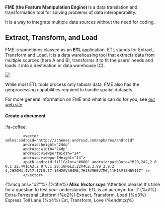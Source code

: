 **FME (the Feature Manipulation Engine)** is a data translation and transformation tool for solving problems of data interoperability. 

It is a way to integrate multiple data sources without the need for coding.

## Extract, Transform, and Load
FME is sometimes classed as an **ETL** application. ETL stands for Extract, Transform and Load. It is a data warehousing tool that extracts data from multiple sources (here A and B), transforms it to fit the users’ needs and loads it into a destination or data warehouse (C).

![](https://raw.githubusercontent.com/FMEEvangelist/FME-Desktop-Basic-Training-Manual-Images/master/Img1.1.WhatIsFME.png)

While most ETL tools process only tabular data, FME also has the geoprocessing capabilities required to handle spatial datasets.

For more general information on FME and what is can do for you, see [our web site](http://www.safe.com/how-it-works/).

#### <i class="icon-file"></i> Create a document

:fa-coffee:

            <vector xmlns:android="http://schemas.android.com/apk/res/android"
            android:height="24dp"
            android:width="24dp"
            android:viewportWidth="24"
            android:viewportHeight="24">
            <path android:fillColor="#000" android:pathData="M20,2A2,2 0 0,1 22,4V16A2,2 0 0,1 20,18H6L2,22V4C2,2.89 2.9,2 4,2H20M4,4V17.17L5.17,16H20V4H4M6,7H18V9H6V7M6,11H15V13H6V11Z" />
            </vector>


{%mcq ans="o2"%}
{%title%} ***Miss Vector says*** 'Attention please! It's time for a question to test your understandin. ETL is an acronym for...?
{%o1%} Extra-Terrestrial Lifeform
{%o2%} Extract, Transform, Load
{%o3%} Express Toll Lane
{%o4%} Eat, Transform, Love
{%endmcq%}
